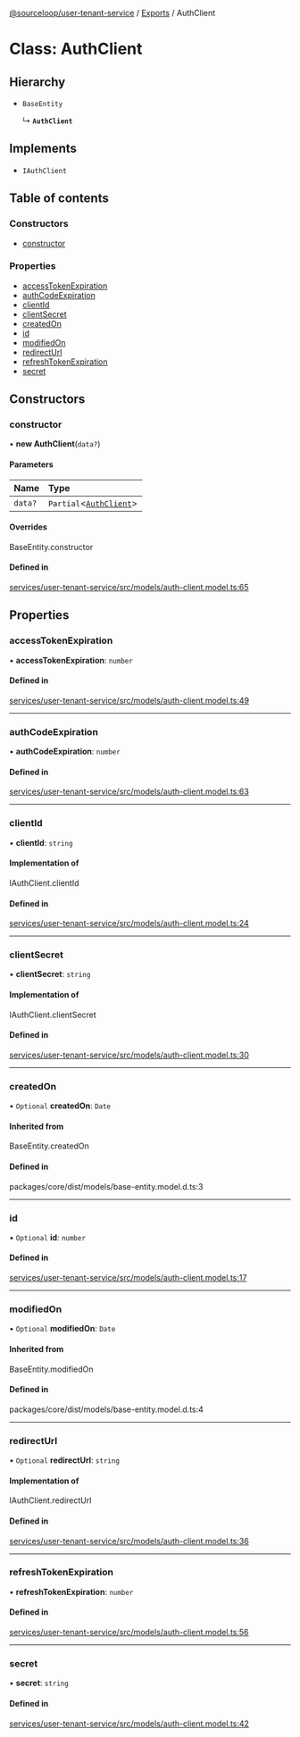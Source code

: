 [@sourceloop/user-tenant-service](../README.md) / [Exports](../modules.md) / AuthClient

# Class: AuthClient

## Hierarchy

- `BaseEntity`

  ↳ **`AuthClient`**

## Implements

- `IAuthClient`

## Table of contents

### Constructors

- [constructor](AuthClient.md#constructor)

### Properties

- [accessTokenExpiration](AuthClient.md#accesstokenexpiration)
- [authCodeExpiration](AuthClient.md#authcodeexpiration)
- [clientId](AuthClient.md#clientid)
- [clientSecret](AuthClient.md#clientsecret)
- [createdOn](AuthClient.md#createdon)
- [id](AuthClient.md#id)
- [modifiedOn](AuthClient.md#modifiedon)
- [redirectUrl](AuthClient.md#redirecturl)
- [refreshTokenExpiration](AuthClient.md#refreshtokenexpiration)
- [secret](AuthClient.md#secret)

## Constructors

### constructor

• **new AuthClient**(`data?`)

#### Parameters

| Name | Type |
| :------ | :------ |
| `data?` | `Partial`<[`AuthClient`](AuthClient.md)\> |

#### Overrides

BaseEntity.constructor

#### Defined in

[services/user-tenant-service/src/models/auth-client.model.ts:65](https://github.com/sourcefuse/loopback4-microservice-catalog/blob/53060ad88/services/user-tenant-service/src/models/auth-client.model.ts#L65)

## Properties

### accessTokenExpiration

• **accessTokenExpiration**: `number`

#### Defined in

[services/user-tenant-service/src/models/auth-client.model.ts:49](https://github.com/sourcefuse/loopback4-microservice-catalog/blob/53060ad88/services/user-tenant-service/src/models/auth-client.model.ts#L49)

___

### authCodeExpiration

• **authCodeExpiration**: `number`

#### Defined in

[services/user-tenant-service/src/models/auth-client.model.ts:63](https://github.com/sourcefuse/loopback4-microservice-catalog/blob/53060ad88/services/user-tenant-service/src/models/auth-client.model.ts#L63)

___

### clientId

• **clientId**: `string`

#### Implementation of

IAuthClient.clientId

#### Defined in

[services/user-tenant-service/src/models/auth-client.model.ts:24](https://github.com/sourcefuse/loopback4-microservice-catalog/blob/53060ad88/services/user-tenant-service/src/models/auth-client.model.ts#L24)

___

### clientSecret

• **clientSecret**: `string`

#### Implementation of

IAuthClient.clientSecret

#### Defined in

[services/user-tenant-service/src/models/auth-client.model.ts:30](https://github.com/sourcefuse/loopback4-microservice-catalog/blob/53060ad88/services/user-tenant-service/src/models/auth-client.model.ts#L30)

___

### createdOn

• `Optional` **createdOn**: `Date`

#### Inherited from

BaseEntity.createdOn

#### Defined in

packages/core/dist/models/base-entity.model.d.ts:3

___

### id

• `Optional` **id**: `number`

#### Defined in

[services/user-tenant-service/src/models/auth-client.model.ts:17](https://github.com/sourcefuse/loopback4-microservice-catalog/blob/53060ad88/services/user-tenant-service/src/models/auth-client.model.ts#L17)

___

### modifiedOn

• `Optional` **modifiedOn**: `Date`

#### Inherited from

BaseEntity.modifiedOn

#### Defined in

packages/core/dist/models/base-entity.model.d.ts:4

___

### redirectUrl

• `Optional` **redirectUrl**: `string`

#### Implementation of

IAuthClient.redirectUrl

#### Defined in

[services/user-tenant-service/src/models/auth-client.model.ts:36](https://github.com/sourcefuse/loopback4-microservice-catalog/blob/53060ad88/services/user-tenant-service/src/models/auth-client.model.ts#L36)

___

### refreshTokenExpiration

• **refreshTokenExpiration**: `number`

#### Defined in

[services/user-tenant-service/src/models/auth-client.model.ts:56](https://github.com/sourcefuse/loopback4-microservice-catalog/blob/53060ad88/services/user-tenant-service/src/models/auth-client.model.ts#L56)

___

### secret

• **secret**: `string`

#### Defined in

[services/user-tenant-service/src/models/auth-client.model.ts:42](https://github.com/sourcefuse/loopback4-microservice-catalog/blob/53060ad88/services/user-tenant-service/src/models/auth-client.model.ts#L42)
